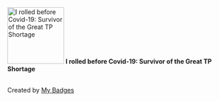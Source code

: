 <img src="https://github.com/my-badges/my-badges/blob/master/src/all-badges/covid-19/covid-19.png?raw=true" alt="I rolled before Covid-19: Survivor of the Great TP Shortage" title="I rolled before Covid-19: Survivor of the Great TP Shortage" width="128">
<strong>I rolled before Covid-19: Survivor of the Great TP Shortage</strong>
<br><br>




Created by <a href="https://github.com/my-badges/my-badges">My Badges</a>